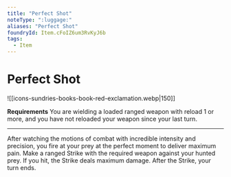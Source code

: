 ```yaml
---
title: "Perfect Shot"
noteType: ":luggage:"
aliases: "Perfect Shot"
foundryId: Item.cFoIZ6um3RvKyJ6b
tags:
  - Item
---
```


# Perfect Shot
![[icons-sundries-books-book-red-exclamation.webp|150]]

**Requirements** You are wielding a loaded ranged weapon with reload 1 or more, and you have not reloaded your weapon since your last turn.

* * *

After watching the motions of combat with incredible intensity and precision, you fire at your prey at the perfect moment to deliver maximum pain. Make a ranged Strike with the required weapon against your hunted prey. If you hit, the Strike deals maximum damage. After the Strike, your turn ends.
